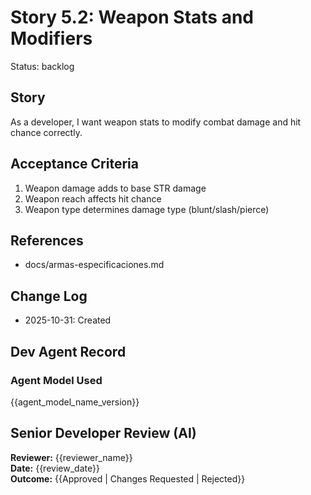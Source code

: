 # Story 5.2: Weapon Stats and Modifiers
Status: backlog
## Story
As a developer, I want weapon stats to modify combat damage and hit chance correctly.
## Acceptance Criteria
1. Weapon damage adds to base STR damage
2. Weapon reach affects hit chance
3. Weapon type determines damage type (blunt/slash/pierce)
## References
- docs/armas-especificaciones.md
## Change Log
- 2025-10-31: Created
## Dev Agent Record
### Agent Model Used
{{agent_model_name_version}}
## Senior Developer Review (AI)
**Reviewer:** {{reviewer_name}}  
**Date:** {{review_date}}  
**Outcome:** {{Approved | Changes Requested | Rejected}}

